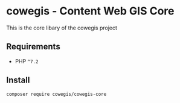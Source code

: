# cowegis - Content Web GIS Core

This is the core libary of the cowegis project

## Requirements

- PHP `^7.2`

## Install

`composer require cowegis/cowegis-core`
